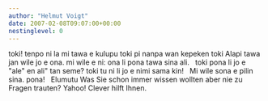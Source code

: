 ```yaml
---
author: "Helmut Voigt"
date: 2007-02-08T09:07:00+00:00
nestinglevel: 0
---
```

toki! tenpo ni la mi tawa e kulupu toki pi nanpa wan kepeken toki Alapi tawa jan wile jo e ona. mi wile e ni: ona li pona tawa sina ali.   toki pona li jo e "ale" en ali" tan seme? toki tu ni li jo e nimi sama kin!   Mi wile sona e pilin sina. pona!   Elumutu Was Sie schon immer wissen wollten aber nie zu Fragen trauten? Yahoo! Clever hilft Ihnen.